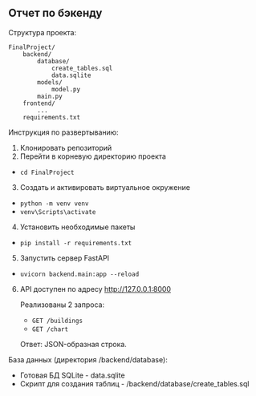 ## Отчет по бэкенду
Структура проекта: 
```
FinalProject/
    backend/
        database/
            create_tables.sql
            data.sqlite
        models/
            model.py
        main.py
    frontend/
        ...
    requirements.txt
```
Инструкция по развертыванию:
1. Клонировать репозиторий
2. Перейти в корневую директорию проекта
* `cd FinalProject`
3. Создать и активировать виртуальное окружение
* `python -m venv venv`
* `venv\Scripts\activate`
4. Установить необходимые пакеты
* `pip install -r requirements.txt`
5. Запустить сервер FastAPI
* `uvicorn backend.main:app --reload`
6. API доступен по адресу http://127.0.0.1:8000
    
   Реализованы 2 запроса:
   * `GET /buildings`
   * `GET /chart`
   
   Ответ: JSON-образная строка.

База данных (директория /backend/database): 
* Готовая БД SQLite - data.sqlite
* Скрипт для создания таблиц - /backend/database/create_tables.sql
